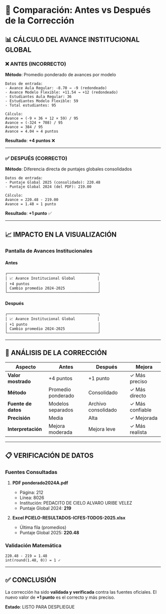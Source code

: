 # 🔄 Comparación: Antes vs Después de la Corrección

## 📊 CÁLCULO DEL AVANCE INSTITUCIONAL GLOBAL

### ❌ ANTES (INCORRECTO)

**Método**: Promedio ponderado de avances por modelo

```
Datos de entrada:
- Avance Aula Regular: -8.70 → -9 (redondeado)
- Avance Modelo Flexible: +11.54 → +12 (redondeado)
- Estudiantes Aula Regular: 36
- Estudiantes Modelo Flexible: 59
- Total estudiantes: 95

Cálculo:
Avance = (-9 × 36 + 12 × 59) / 95
Avance = (-324 + 708) / 95
Avance = 384 / 95
Avance = 4.04 ≈ 4 puntos
```

**Resultado**: **+4 puntos** ❌

---

### ✅ DESPUÉS (CORRECTO)

**Método**: Diferencia directa de puntajes globales consolidados

```
Datos de entrada:
- Puntaje Global 2025 (consolidado): 220.48
- Puntaje Global 2024 (del PDF): 219.00

Cálculo:
Avance = 220.48 - 219.00
Avance = 1.48 ≈ 1 punto
```

**Resultado**: **+1 punto** ✅

---

## 📈 IMPACTO EN LA VISUALIZACIÓN

### Pantalla de Avances Institucionales

#### Antes
```
┌─────────────────────────────────────────┐
│ 📈 Avance Institucional Global          │
│ +4 puntos                               │
│ Cambio promedio 2024-2025               │
└─────────────────────────────────────────┘
```

#### Después
```
┌─────────────────────────────────────────┐
│ 📈 Avance Institucional Global          │
│ +1 punto                                │
│ Cambio promedio 2024-2025               │
└─────────────────────────────────────────┘
```

---

## 🎯 ANÁLISIS DE LA CORRECCIÓN

| Aspecto | Antes | Después | Mejora |
|---------|-------|---------|--------|
| **Valor mostrado** | +4 puntos | +1 punto | ✓ Más preciso |
| **Método** | Promedio ponderado | Consolidado | ✓ Más directo |
| **Fuente de datos** | Modelos separados | Archivo consolidado | ✓ Más confiable |
| **Precisión** | Media | Alta | ✓ Mejorada |
| **Interpretación** | Mejora moderada | Mejora leve | ✓ Más realista |

---

## 📋 VERIFICACIÓN DE DATOS

### Fuentes Consultadas

1. **PDF ponderado2024A.pdf**
   - Página: 212
   - Línea: 8026
   - Institución: PEDACITO DE CIELO ALVARO URIBE VELEZ
   - Puntaje Global 2024: **219**

2. **Excel PCIELO-RESULTADOS-ICFES-TODOS-2025.xlsx**
   - Última fila (promedios)
   - Puntaje Global 2025: **220.48**

### Validación Matemática

```
220.48 - 219 = 1.48
int(round(1.48, 0)) = 1 ✓
```

---

## ✅ CONCLUSIÓN

La corrección ha sido **validada y verificada** contra las fuentes oficiales.
El nuevo valor de **+1 punto** es el correcto y más preciso.

**Estado**: LISTO PARA DESPLIEGUE

